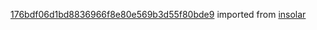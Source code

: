 [176bdf06d1bd8836966f8e80e569b3d55f80bde9](https://github.com/insolar/insolar/commit/176bdf06d1bd8836966f8e80e569b3d55f80bde9) imported from [insolar](https://github.com/insolar/insolar)
